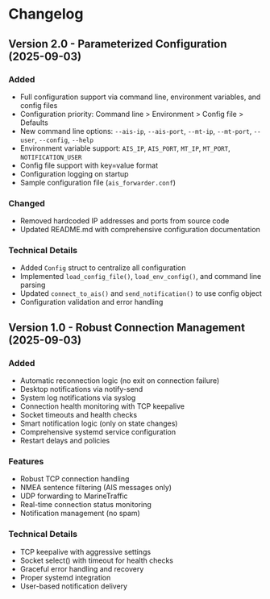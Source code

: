 # Changelog

## Version 2.0 - Parameterized Configuration (2025-09-03)

### Added
- Full configuration support via command line, environment variables, and config files
- Configuration priority: Command line > Environment > Config file > Defaults
- New command line options: `--ais-ip`, `--ais-port`, `--mt-ip`, `--mt-port`, `--user`, `--config`, `--help`
- Environment variable support: `AIS_IP`, `AIS_PORT`, `MT_IP`, `MT_PORT`, `NOTIFICATION_USER`
- Config file support with key=value format
- Configuration logging on startup
- Sample configuration file (`ais_forwarder.conf`)

### Changed
- Removed hardcoded IP addresses and ports from source code
- Updated README.md with comprehensive configuration documentation

### Technical Details
- Added `Config` struct to centralize all configuration
- Implemented `load_config_file()`, `load_env_config()`, and command line parsing
- Updated `connect_to_ais()` and `send_notification()` to use config object
- Configuration validation and error handling

## Version 1.0 - Robust Connection Management (2025-09-03)

### Added
- Automatic reconnection logic (no exit on connection failure)
- Desktop notifications via notify-send
- System log notifications via syslog
- Connection health monitoring with TCP keepalive
- Socket timeouts and health checks
- Smart notification logic (only on state changes)
- Comprehensive systemd service configuration
- Restart delays and policies

### Features
- Robust TCP connection handling
- NMEA sentence filtering (AIS messages only)
- UDP forwarding to MarineTraffic
- Real-time connection status monitoring
- Notification management (no spam)

### Technical Details
- TCP keepalive with aggressive settings
- Socket select() with timeout for health checks
- Graceful error handling and recovery
- Proper systemd integration
- User-based notification delivery
